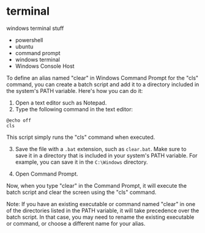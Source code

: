 # terminal
windows terminal stuff

- powershell
- ubuntu
- command prompt
- windows terminal
- Windows Console Host










To define an alias named "clear" in Windows Command Prompt for the "cls" command, you can create a batch script and add it to a directory included in the system's PATH variable. Here's how you can do it:

1. Open a text editor such as Notepad.
2. Type the following command in the text editor:

```batch
@echo off
cls
```

This script simply runs the "cls" command when executed.

3. Save the file with a `.bat` extension, such as `clear.bat`. Make sure to save it in a directory that is included in your system's PATH variable. For example, you can save it in the `C:\Windows` directory.

4. Open Command Prompt.

Now, when you type "clear" in the Command Prompt, it will execute the batch script and clear the screen using the "cls" command.

Note: If you have an existing executable or command named "clear" in one of the directories listed in the PATH variable, it will take precedence over the batch script. In that case, you may need to rename the existing executable or command, or choose a different name for your alias.






